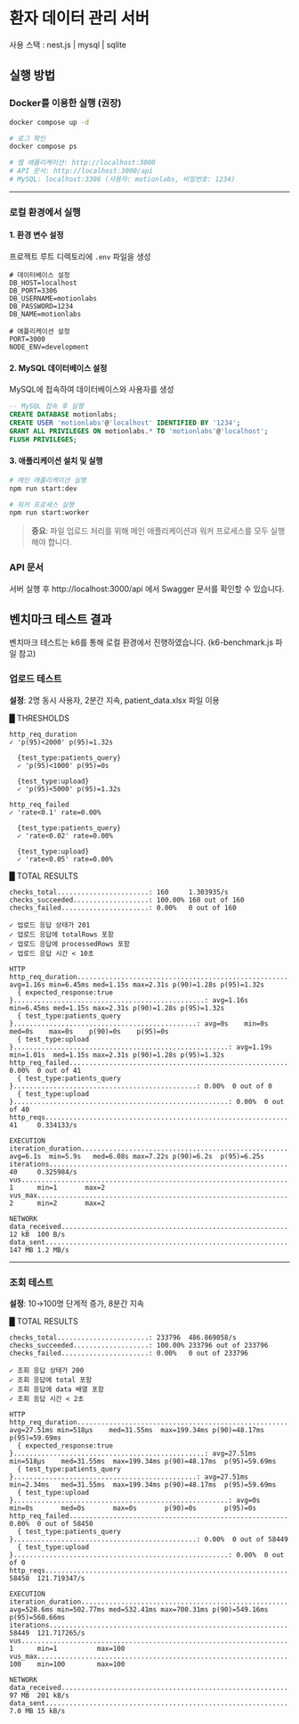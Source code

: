 # 환자 데이터 관리 서버

사용 스택 : nest.js | mysql | sqlite

## 실행 방법

### Docker를 이용한 실행 (권장)

```bash
docker compose up -d

# 로그 확인
docker compose ps

# 웹 애플리케이션: http://localhost:3000
# API 문서: http://localhost:3000/api
# MySQL: localhost:3306 (사용자: motionlabs, 비밀번호: 1234)
```

---

### 로컬 환경에서 실행

#### 1. 환경 변수 설정

프로젝트 루트 디렉토리에 `.env` 파일을 생성

```env
# 데이터베이스 설정
DB_HOST=localhost
DB_PORT=3306
DB_USERNAME=motionlabs
DB_PASSWORD=1234
DB_NAME=motionlabs

# 애플리케이션 설정
PORT=3000
NODE_ENV=development
```

#### 2. MySQL 데이터베이스 설정

MySQL에 접속하여 데이터베이스와 사용자를 생성

```sql
-- MySQL 접속 후 실행
CREATE DATABASE motionlabs;
CREATE USER 'motionlabs'@'localhost' IDENTIFIED BY '1234';
GRANT ALL PRIVILEGES ON motionlabs.* TO 'motionlabs'@'localhost';
FLUSH PRIVILEGES;
```

#### 3. 애플리케이션 설치 및 실행

```bash
# 메인 애플리케이션 실행
npm run start:dev

# 워커 프로세스 실행
npm run start:worker
```

> **중요**: 파일 업로드 처리를 위해 메인 애플리케이션과 워커 프로세스를 모두 실행해야 합니다.

### API 문서

서버 실행 후 http://localhost:3000/api 에서 Swagger 문서를 확인할 수 있습니다.

## 벤치마크 테스트 결과

벤치마크 테스트는 k6를 통해 로컬 환경에서 진행하였습니다. (k6-benchmark.js 파일 참고)

### 업로드 테스트

**설정**: 2명 동시 사용자, 2분간 지속, patient_data.xlsx 파일 이용

█ THRESHOLDS

    http_req_duration
    ✓ 'p(95)<2000' p(95)=1.32s

      {test_type:patients_query}
      ✓ 'p(95)<1000' p(95)=0s

      {test_type:upload}
      ✓ 'p(95)<5000' p(95)=1.32s

    http_req_failed
    ✓ 'rate<0.1' rate=0.00%

      {test_type:patients_query}
      ✓ 'rate<0.02' rate=0.00%

      {test_type:upload}
      ✓ 'rate<0.05' rate=0.00%

█ TOTAL RESULTS

    checks_total.......................: 160     1.303935/s
    checks_succeeded...................: 100.00% 160 out of 160
    checks_failed......................: 0.00%   0 out of 160

    ✓ 업로드 응답 상태가 201
    ✓ 업로드 응답에 totalRows 포함
    ✓ 업로드 응답에 processedRows 포함
    ✓ 업로드 응답 시간 < 10초

    HTTP
    http_req_duration...........................................................: avg=1.16s min=6.45ms med=1.15s max=2.31s p(90)=1.28s p(95)=1.32s
      { expected_response:true }................................................: avg=1.16s min=6.45ms med=1.15s max=2.31s p(90)=1.28s p(95)=1.32s
      { test_type:patients_query }..............................................: avg=0s    min=0s     med=0s    max=0s    p(90)=0s    p(95)=0s
      { test_type:upload }......................................................: avg=1.19s min=1.01s  med=1.15s max=2.31s p(90)=1.28s p(95)=1.32s
    http_req_failed.............................................................: 0.00%  0 out of 41
      { test_type:patients_query }..............................................: 0.00%  0 out of 0
      { test_type:upload }......................................................: 0.00%  0 out of 40
    http_reqs...................................................................: 41     0.334133/s

    EXECUTION
    iteration_duration..........................................................: avg=6.1s  min=5.9s   med=6.08s max=7.22s p(90)=6.2s  p(95)=6.25s
    iterations..................................................................: 40     0.325984/s
    vus.........................................................................: 1      min=1       max=2
    vus_max.....................................................................: 2      min=2       max=2

    NETWORK
    data_received...............................................................: 12 kB  100 B/s
    data_sent...................................................................: 147 MB 1.2 MB/s

---

### 조회 테스트

**설정**: 10→100명 단계적 증가, 8분간 지속

█ TOTAL RESULTS

    checks_total.......................: 233796  486.869058/s
    checks_succeeded...................: 100.00% 233796 out of 233796
    checks_failed......................: 0.00%   0 out of 233796

    ✓ 조회 응답 상태가 200
    ✓ 조회 응답에 total 포함
    ✓ 조회 응답에 data 배열 포함
    ✓ 조회 응답 시간 < 2초

    HTTP
    http_req_duration...........................................................: avg=27.51ms min=518µs    med=31.55ms  max=199.34ms p(90)=48.17ms  p(95)=59.69ms
      { expected_response:true }................................................: avg=27.51ms min=518µs    med=31.55ms  max=199.34ms p(90)=48.17ms  p(95)=59.69ms
      { test_type:patients_query }..............................................: avg=27.51ms min=2.34ms   med=31.55ms  max=199.34ms p(90)=48.17ms  p(95)=59.69ms
      { test_type:upload }......................................................: avg=0s      min=0s       med=0s       max=0s       p(90)=0s       p(95)=0s
    http_req_failed.............................................................: 0.00%  0 out of 58450
      { test_type:patients_query }..............................................: 0.00%  0 out of 58449
      { test_type:upload }......................................................: 0.00%  0 out of 0
    http_reqs...................................................................: 58450  121.719347/s

    EXECUTION
    iteration_duration..........................................................: avg=528.6ms min=502.77ms med=532.41ms max=700.31ms p(90)=549.16ms p(95)=560.66ms
    iterations..................................................................: 58449  121.717265/s
    vus.........................................................................: 1      min=1          max=100
    vus_max.....................................................................: 100    min=100        max=100

    NETWORK
    data_received...............................................................: 97 MB  201 kB/s
    data_sent...................................................................: 7.0 MB 15 kB/s
